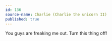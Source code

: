 ```yaml
---
id: 136
source-name: Charlie (Charlie the unicorn II)
published: true
---
```


<p>You guys are freaking me out. Turn this thing off!</p>


